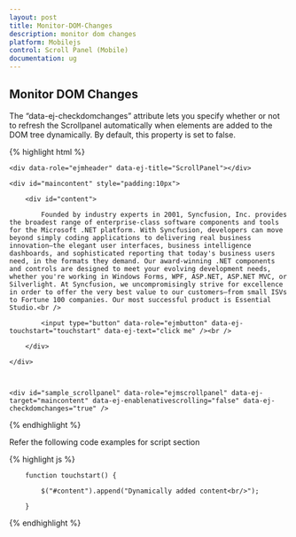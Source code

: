 ```yaml
---
layout: post
title: Monitor-DOM-Changes
description: monitor dom changes
platform: Mobilejs
control: Scroll Panel (Mobile)
documentation: ug
---
```


## Monitor DOM Changes

The “data-ej-checkdomchanges” attribute lets you specify whether or not to refresh the Scrollpanel automatically when elements are added to the DOM tree dynamically. By default, this property is set to false. 

{% highlight html %}

    <div data-role="ejmheader" data-ej-title="ScrollPanel"></div>

    <div id="maincontent" style="padding:10px">

        <div id="content">

            Founded by industry experts in 2001, Syncfusion, Inc. provides the broadest range of enterprise-class software components and tools for the Microsoft .NET platform. With Syncfusion, developers can move beyond simply coding applications to delivering real business innovation—the elegant user interfaces, business intelligence dashboards, and sophisticated reporting that today's business users need, in the formats they demand. Our award-winning .NET components and controls are designed to meet your evolving development needs, whether you're working in Windows Forms, WPF, ASP.NET, ASP.NET MVC, or Silverlight. At Syncfusion, we uncompromisingly strive for excellence in order to offer the very best value to our customers—from small ISVs to Fortune 100 companies. Our most successful product is Essential Studio.<br />

            <input type="button" data-role="ejmbutton" data-ej-touchstart="touchstart" data-ej-text="click me" /><br />

        </div>

    </div>



    <div id="sample_scrollpanel" data-role="ejmscrollpanel" data-ej-target="maincontent" data-ej-enablenativescrolling="false" data-ej-checkdomchanges="true" />





{% endhighlight %}

Refer the following code examples for script section

{% highlight js %}



        function touchstart() {

            $("#content").append("Dynamically added content<br/>");

        }



{% endhighlight %}



